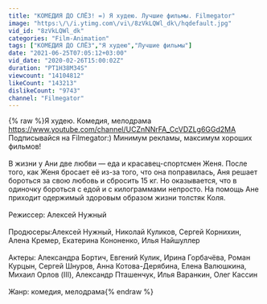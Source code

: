 ```yaml
---
title: "КОМЕДИЯ ДО СЛЁЗ! =) Я худею. Лучшие фильмы. Filmegator"
image: "https:\/\/i.ytimg.com\/vi\/8zVkLQWl_dk\/hqdefault.jpg"
vid_id: "8zVkLQWl_dk"
categories: "Film-Animation"
tags: ["КОМЕДИЯ ДО СЛЁЗ","Я худею","Лучшие фильмы"]
date: "2021-06-25T07:05:12+03:00"
vid_date: "2020-02-26T15:00:02Z"
duration: "PT1H38M34S"
viewcount: "14104812"
likeCount: "143213"
dislikeCount: "9743"
channel: "Filmegator"
---
```

{% raw %}Я худею. Комедия, мелодрама<br /><a rel="nofollow" target="blank" href="https://www.youtube.com/channel/UCZnNNrFA_CcVDZLg6GGd2MA">https://www.youtube.com/channel/UCZnNNrFA_CcVDZLg6GGd2MA</a> Подписывайся на Filmegator:)  Минимум рекламы, максимум хороших фильмов!<br /><br />В жизни у Ани две любви — еда и красавец-спортсмен Женя. После того, как Женя бросает её из-за того, что она поправилась, Аня решает бороться за свою любовь и сбросить 15 кг. Но оказывается, что в одиночку бороться с едой и с килограммами непросто. На помощь Ане приходит одержимый здоровым образом жизни толстяк Коля.<br /><br />Режиссер: Алексей Нужный<br /><br />Продюсеры:Алексей Нужный, Николай Куликов, Сергей Корнихин, Алена Кремер, Екатерина Кононенко, Илья Найшуллер<br /><br />Актеры: Александра Бортич, Евгений Кулик, Ирина Горбачёва, Роман Курцын, Сергей Шнуров, Анна Котова-Дерябина, Елена Валюшкина, Михаил Орлов (III), Александр Пташенчук, Илья Варанкин, Олег Кассин<br /><br />Жанр: комедия, мелодрама{% endraw %}
